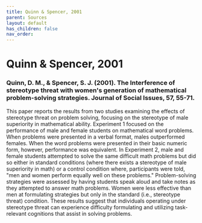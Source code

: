 ```yaml
---
title: Quinn & Spencer, 2001
parent: Sources
layout: default
has_children: false
nav_order: 
---
```


# Quinn & Spencer, 2001

### Quinn, D. M., & Spencer, S. J. (2001). The Interference of stereotype threat with women's generation of mathematical problem-solving strategies. Journal of Social Issues, 57, 55-71.

This paper reports the results from two studies examining the effects of stereotype threat on problem solving, focusing on the stereotype of male superiority in mathematical ability. Experiment 1 focused on the performance of male and female students on mathematical word problems. When problems were presented in a verbal format, males outperformed females. When the word problems were presented in their basic numeric form, however, performance was equivalent. In Experiment 2, male and female students attempted to solve the same difficult math problems but did so either in standard conditions (where there exists a stereotype of male superiority in math) or a control condition where, participants were told, "men and women perform equally well on these problems." Problem-solving strategies were assessed by having students speak aloud and take notes as they attempted to answer math problems. Women were less effective than men at formulating strategies but only in the standard (i.e., stereotype threat) condition. These results suggest that individuals operating under stereotype threat can experience difficulty formulating and utilizing task-relevant cognitions that assist in solving problems.
